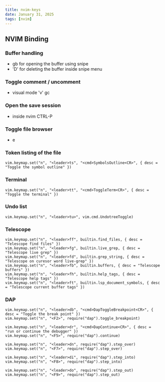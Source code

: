 ```yaml
---
title: nvim-keys
date: January 31, 2025
tags: [nvim]
---
```

## NVIM Binding

### Buffer handling 
   - gb for opening the buffer using snipe
   - 'D' for deleting the buffer inside snipe menu

### Toggle comment / uncomment 
   - visual mode 'v' gc

### Open the save session
   - inside nvim CTRL-P

### Toggle file browser
   - <leader>e

### Token listing of the file
    vim.keymap.set("n", "<leader>ts", "<cmd>SymbolsOutline<CR>", { desc = "Toggle the symbol outline" })

### Terminal
    vim.keymap.set("n", "<leader>tt", "<cmd>ToggleTerm<CR>", { desc = "Toggle the terminal" })

### Undo list
    vim.keymap.set("n", "<leader>tu>", vim.cmd.UndotreeToggle)

### Telescope    
    vim.keymap.set("n", "<leader>ff", builtin.find_files, { desc = "Telescope find files" })
    vim.keymap.set("n", "<leader>fg", builtin.live_grep, { desc = "Telescope live grep" })
    vim.keymap.set("n", "<leader>fd", builtin.grep_string, { desc = "Telescope on curesor word live-grep" })
    vim.keymap.set("n", "<leader>fb", builtin.buffers, { desc = "Telescope buffers" })
    vim.keymap.set("n", "<leader>fh", builtin.help_tags, { desc = "Telescope help tags" })
    vim.keymap.set("n", "<leader>ft", builtin.lsp_document_symbols, { desc = "Telescope current buffer tags" })

### DAP
    vim.keymap.set("n", "<leader>db", "<cmd>DapToggleBreakpoint<CR>", { desc = "Toggle the break point" })
    vim.keymap.set("n", "<F2>", require("dap").toggle_breakpoint)

    vim.keymap.set("n", "<leader>dr", "<cmd>DapContinue<CR>", { desc = "run or continue the debugger" })
    vim.keymap.set("n", "<F5>", require("dap").continue)

    vim.keymap.set("n", "<leader>dn", require("dap").step_over)
    vim.keymap.set("n", "<F7>", require("dap").step_over)

    vim.keymap.set("n", "<leader>di", require("dap").step_into)
    vim.keymap.set("n", "<F8>", require("dap").step_into)

    vim.keymap.set("n", "<leader>do", require("dap").step_out)
    vim.keymap.set("n", "<F9>", require("dap").step_out)
